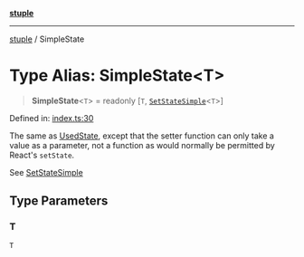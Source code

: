 [**stuple**](../README.md)

***

[stuple](../globals.md) / SimpleState

# Type Alias: SimpleState\<T\>

> **SimpleState**\<`T`\> = readonly \[`T`, [`SetStateSimple`](SetStateSimple.md)\<`T`\>\]

Defined in: [index.ts:30](https://github.com/700software/stuple/blob/16d3a88d65a5c689946e059424116e5180fb7aa3/index.ts#L30)

The same as [UsedState](UsedState.md), except that the setter function can only take a value as a parameter,
not a function as would normally be permitted by React's `setState`.

See [SetStateSimple](SetStateSimple.md)

## Type Parameters

### T

`T`

